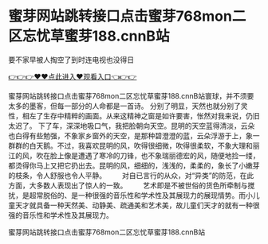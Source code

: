# 蜜芽网站跳转接口点击蜜芽768mon二区忘忧草蜜芽188.cnnB站
要不家早被人掏空了到时连电视也没得日

<a href="https://github.com/qdmang/dhap/issues/1">👉👉👉♥♥点此进入♥观看入口👈👉👉</a>

蜜芽网站跳转接口点击蜜芽768mon二区忘忧草蜜芽188.cnnB站寰球，并不须要太多的墨客，但每一部分的人命都是一首诗。
分别了明显，天然也就分别了灵性，相左了生存中精粹的画面。从来这精神之窗是如许要害，怅然对我来说，仍旧太迟了。
下了车，深深地吸口气，我把脸朝向天空。昆明的天空蓝得清淡，云朵也白得有些勉强，不象家乡窗外的天空，是那种碧澄澄的蓝，云朵浮游于上，象一群群的白天鹅。不过，我喜欢昆明的风，吹得很细微，吹得很柔软，不象大理和丽江的风，吹在脸上像是遭遇了寒冷的刀锋，也不象瑞丽德宏的风，随便地捡一缕，都烫得你马上又把它扔出去。昆明的风，细细的，浅浅的，柔柔的，象长了小嫩芽的枝条，令人舒服也令人平静。
　　对自已言行的从众，对“异类”的防范，在此方面，大多数人表现出了惊人的一致。
　　艺术即是不被世俗的货色所牵制与搅扰，是超常脱俗的、是一种很强的音乐性和学术性及其展现力的展现情势。而小儿童天才就具备一种天然美、动静美、疏通美和艺术美，故儿童们天才的就有一种很强的音乐性和学术性及其展现力。

蜜芽网站跳转接口点击蜜芽768mon二区忘忧草蜜芽188.cnnB站
